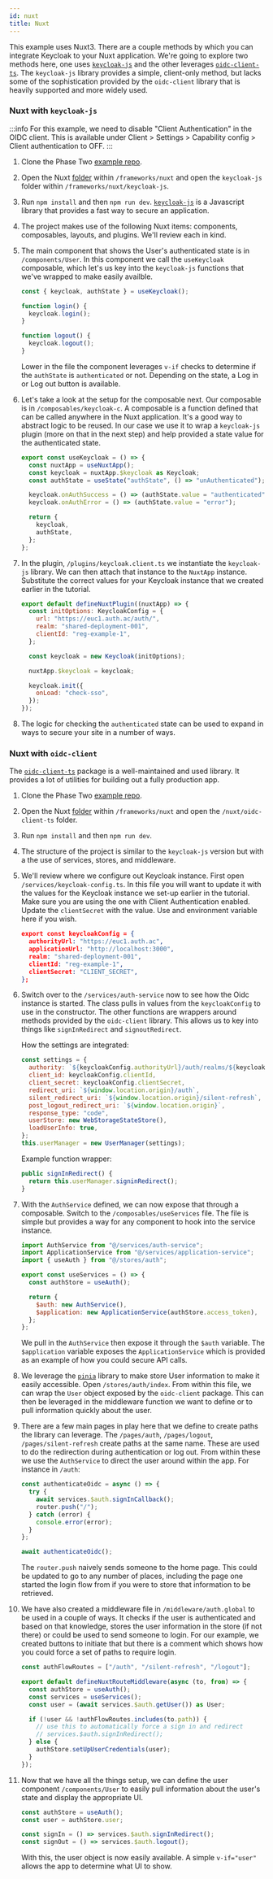 ```yaml
---
id: nuxt
title: Nuxt
---
```


This example uses Nuxt3. There are a couple methods by which you can integrate Keycloak to your Nuxt application. We're going to explore two methods here, one uses [`keycloak-js`](https://www.npmjs.com/package/keycloak-js) and the other leverages [`oidc-client-ts`](https://www.npmjs.com/package/oidc-client-ts). The `keycloak-js` library provides a simple, client-only method, but lacks some of the sophistication provided by the `oidc-client` library that is heavily supported and more widely used.

### Nuxt with `keycloak-js`

:::info
For this example, we need to disable "Client Authentication" in the OIDC client. This is available under Client > Settings > Capability config > Client authentication to OFF.
:::

1. Clone the Phase Two [example repo](https://github.com/p2-inc/examples/).
1. Open the Nuxt [folder](https://github.com/p2-inc/examples/tree/main/frameworks/nuxt) within `/frameworks/nuxt` and open the `keycloak-js` folder within `/frameworks/nuxt/keycloak-js`.
1. Run `npm install` and then `npm run dev`. [`keycloak-js`](https://www.keycloak.org/docs/latest/securing_apps/index.html#_javascript_adapter) is a Javascript library that provides a fast way to secure an application.
1. The project makes use of the following Nuxt items: components, composables, layouts, and plugins. We'll review each in kind.
1. The main component that shows the User's authenticated state is in `/components/User`. In this component we call the `useKeycloak` composable, which let's us key into the `keycloak-js` functions that we've wrapped to make easily availble.

   ```javascript
   const { keycloak, authState } = useKeycloak();

   function login() {
     keycloak.login();
   }

   function logout() {
     keycloak.logout();
   }
   ```

   Lower in the file the component leverages `v-if` checks to determine if the `authState` is `authenticated` or not. Depending on the state, a Log in or Log out button is available.

1. Let's take a look at the setup for the composable next. Our composable is in `/composables/keycloak-c`. A composable is a function defined that can be called anywhere in the Nuxt application. It's a good way to abstract logic to be reused. In our case we use it to wrap a `keycloak-js` plugin (more on that in the next step) and help provided a state value for the authenticated state.

   ```javascript
   export const useKeycloak = () => {
     const nuxtApp = useNuxtApp();
     const keycloak = nuxtApp.$keycloak as Keycloak;
     const authState = useState("authState", () => "unAuthenticated");

     keycloak.onAuthSuccess = () => (authState.value = "authenticated");
     keycloak.onAuthError = () => (authState.value = "error");

     return {
       keycloak,
       authState,
     };
   };
   ```

1. In the plugin, `/plugins/keycloak.client.ts` we instantiate the `keycloak-js` library. We can then attach that instance to the `NuxtApp` instance. Substitute the correct values for your Keycloak instance that we created earlier in the tutorial.

   ```javascript
   export default defineNuxtPlugin((nuxtApp) => {
     const initOptions: KeycloakConfig = {
       url: "https://euc1.auth.ac/auth/",
       realm: "shared-deployment-001",
       clientId: "reg-example-1",
     };

     const keycloak = new Keycloak(initOptions);

     nuxtApp.$keycloak = keycloak;

     keycloak.init({
       onLoad: "check-sso",
     });
   });
   ```

1. The logic for checking the `authenticated` state can be used to expand in ways to secure your site in a number of ways.

### Nuxt with `oidc-client`

The [`oidc-client-ts`](https://www.npmjs.com/package/oidc-client-ts) package is a well-maintained and used library. It provides a lot of utilities for building out a fully production app.

1. Clone the Phase Two [example repo](https://github.com/p2-inc/examples/).
1. Open the Nuxt [folder](https://github.com/p2-inc/examples/tree/main/frameworks/nuxt) within `/frameworks/nuxt` and open the `/nuxt/oidc-client-ts` folder.
1. Run `npm install` and then `npm run dev`.
1. The structure of the project is similar to the `keycloak-js` version but with a the use of services, stores, and middleware.
1. We'll review where we configure out Keycloak instance. First open `/services/keycloak-config.ts`. In this file you will want to update it with the values for the Keycloak instance we set-up earlier in the tutorial. Make sure you are using the one with Client Authentication enabled. Update the `clientSecret` with the value. Use and environment variable here if you wish.

   ```json
   export const keycloakConfig = {
     authorityUrl: "https://euc1.auth.ac",
     applicationUrl: "http://localhost:3000",
     realm: "shared-deployment-001",
     clientId: "reg-example-1",
     clientSecret: "CLIENT_SECRET",
   };
   ```

1. Switch over to the `/services/auth-service` now to see how the Oidc instance is started. The class pulls in values from the `keycloakConfig` to use in the constructor. The other functions are wrappers around methods provided by the `oidc-client` library. This allows us to key into things like `signInRedirect` and `signoutRedirect`.

   How the settings are integrated:

   ```javascript
   const settings = {
     authority: `${keycloakConfig.authorityUrl}/auth/realms/${keycloakConfig.realm}`,
     client_id: keycloakConfig.clientId,
     client_secret: keycloakConfig.clientSecret,
     redirect_uri: `${window.location.origin}/auth`,
     silent_redirect_uri: `${window.location.origin}/silent-refresh`,
     post_logout_redirect_uri: `${window.location.origin}`,
     response_type: "code",
     userStore: new WebStorageStateStore(),
     loadUserInfo: true,
   };
   this.userManager = new UserManager(settings);
   ```

   Example function wrapper:

   ```javascript
   public signInRedirect() {
     return this.userManager.signinRedirect();
   }
   ```

1. With the `AuthService` defined, we can now expose that through a composable. Switch to the `/composables/useServices` file. The file is simple but provides a way for any component to hook into the service instance.

   ```javascript
   import AuthService from "@/services/auth-service";
   import ApplicationService from "@/services/application-service";
   import { useAuth } from "@/stores/auth";

   export const useServices = () => {
     const authStore = useAuth();

     return {
       $auth: new AuthService(),
       $application: new ApplicationService(authStore.access_token),
     };
   };
   ```

   We pull in the `AuthService` then expose it through the `$auth` variable. The `$application` variable exposes the `ApplicationService` which is provided as an example of how you could secure API calls.

1. We leverage the [`pinia`](https://pinia.vuejs.org/) library to make store User information to make it easily accessible. Open `/stores/auth/index`. From within this file, we can wrap the `User` object exposed by the `oidc-client` package. This can then be leveraged in the middleware function we want to define or to pull information quickly about the user.
1. There are a few main pages in play here that we define to create paths the library can leverage. The `/pages/auth`, `/pages/logout`, `/pages/silent-refresh` create paths at the same name. These are used to do the redirection during authentication or log out. From within these we use the `AuthService` to direct the user around within the app. For instance in `/auth`:

   ```javascript
   const authenticateOidc = async () => {
     try {
       await services.$auth.signInCallback();
       router.push("/");
     } catch (error) {
       console.error(error);
     }
   };

   await authenticateOidc();
   ```

   The `router.push` naively sends someone to the home page. This could be updated to go to any number of places, including the page one started the login flow from if you were to store that information to be retrieved.

1. We have also created a middleware file in `/middleware/auth.global` to be used in a couple of ways. It checks if the user is authenticated and based on that knowledge, stores the user information in the store (if not there) or could be used to send someone to login. For our example, we created buttons to initiate that but there is a comment which shows how you could force a set of paths to require login.

   ```javascript
   const authFlowRoutes = ["/auth", "/silent-refresh", "/logout"];

   export default defineNuxtRouteMiddleware(async (to, from) => {
     const authStore = useAuth();
     const services = useServices();
     const user = (await services.$auth.getUser()) as User;

     if (!user && !authFlowRoutes.includes(to.path)) {
       // use this to automatically force a sign in and redirect
       // services.$auth.signInRedirect();
     } else {
       authStore.setUpUserCredentials(user);
     }
   });
   ```

1. Now that we have all the things setup, we can define the user component `/components/User` to easily pull information about the user's state and display the appropriate UI.

   ```javascript
   const authStore = useAuth();
   const user = authStore.user;

   const signIn = () => services.$auth.signInRedirect();
   const signOut = () => services.$auth.logout();
   ```

   With this, the user object is now easily available. A simple `v-if="user"` allows the app to determine what UI to show.
